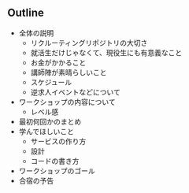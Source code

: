 ## Outline

- 全体の説明
  - リクルーティングリポジトリの大切さ
  - 就活生だけじゃなくて、現役生にも有意義なこと
  - お金がかかること
  - 講師陣が素晴らしいこと
  - スケジュール
  - 逆求人イベントなどについて
- ワークショップの内容について
  - レベル感
- 最初何回かのまとめ
- 学んでほしいこと
  - サービスの作り方
  - 設計
  - コードの書き方
- ワークショップのゴール
- 合宿の予告
